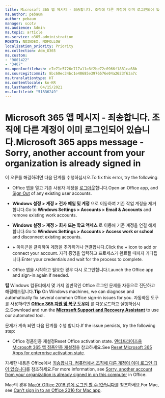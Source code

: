 ```yaml
---
title: Microsoft 365 앱 메시지 - 죄송합니다. 조직에 다른 계정이 이미 로그인되어 있습니다.
ms.author: pebaum
author: pebaum
manager: scotv
ms.audience: Admin
ms.topic: article
ms.service: o365-administration
ROBOTS: NOINDEX, NOFOLLOW
localization_priority: Priority
ms.collection: Adm_O365
ms.custom:
- "9001422"
- "3407"
ms.openlocfilehash: e7e71c5726e717a11e8f2be72c0966f1881ca68b
ms.sourcegitcommit: 8bc60ec34bc1e40685e3976576e04a2623f63a7c
ms.translationtype: HT
ms.contentlocale: ko-KR
ms.lasthandoff: 04/15/2021
ms.locfileid: "51836249"
---
```

# <a name="microsoft-365-apps-message---sorry-another-account-from-your-organization-is-already-signed-in"></a><span data-ttu-id="6e9c2-102">Microsoft 365 앱 메시지 - 죄송합니다. 조직에 다른 계정이 이미 로그인되어 있습니다.</span><span class="sxs-lookup"><span data-stu-id="6e9c2-102">Microsoft 365 apps message - Sorry, another account from your organization is already signed in</span></span>

<span data-ttu-id="6e9c2-103">이 오류를 해결하려면 다음 단계를 수행하십시오.</span><span class="sxs-lookup"><span data-stu-id="6e9c2-103">To fix this error, try the following:</span></span>

- <span data-ttu-id="6e9c2-104">Office 앱을 열고 기존 사용자 계정을 [로그아웃](https://support.office.com/article/sign-out-of-office-5a20dc11-47e9-4b6f-945d-478cb6d92071)합니다.</span><span class="sxs-lookup"><span data-stu-id="6e9c2-104">Open an Office app, and [Sign Out](https://support.office.com/article/sign-out-of-office-5a20dc11-47e9-4b6f-945d-478cb6d92071) of any existing user accounts.</span></span>

- <span data-ttu-id="6e9c2-105">**Windows 설정 > 계정 > 전자 메일 및 계정** 으로 이동하여 기존 작업 계정을 제거합니다.</span><span class="sxs-lookup"><span data-stu-id="6e9c2-105">Go to **Windows Settings > Accounts > Email & Accounts** and remove existing work accounts.</span></span>

- <span data-ttu-id="6e9c2-106">**Windows 설정 > 계정 > 회사 또는 학교 액세스** 로 이동해 기존 계정을 연결 해제합니다.</span><span class="sxs-lookup"><span data-stu-id="6e9c2-106">Go to **Windows Settings > Accounts > Access work or school** and disconnect existing accounts.</span></span> 

- <span data-ttu-id="6e9c2-107">**+** 아이콘을 클릭하여 계정을 추가하거나 연결합니다.</span><span class="sxs-lookup"><span data-stu-id="6e9c2-107">Click the **+** icon to add or connect your account.</span></span> <span data-ttu-id="6e9c2-108">자격 증명을 입력하고 프로세스가 완료될 때까지 기다립니다.</span><span class="sxs-lookup"><span data-stu-id="6e9c2-108">Enter your credentials and wait for the process to complete.</span></span>

- <span data-ttu-id="6e9c2-109">Office 앱을 시작하고 필요한 경우 다시 로그인합니다.</span><span class="sxs-lookup"><span data-stu-id="6e9c2-109">Launch the Office app and sign-in again if needed.</span></span> 

<span data-ttu-id="6e9c2-110">**팁** Windows 컴퓨터에서 몇 가지 일반적인 Office 로그인 문제를 자동으로 진단하고 해결해드립니다.</span><span class="sxs-lookup"><span data-stu-id="6e9c2-110">**Tip** On Windows machines, we can diagnose and automatically fix several common Office sign-in issues for you.</span></span> <span data-ttu-id="6e9c2-111">자동화된 도구를 사용하려면 **[Office 365 지원 및 복구 도우미](https://aka.ms/SaRA-OfficeSignInScenario)** 를 다운로드하고 실행하십시오.</span><span class="sxs-lookup"><span data-stu-id="6e9c2-111">Download and run the  **[Microsoft Support and Recovery Assistant](https://aka.ms/SaRA-OfficeSignInScenario)** to use our automated tool.</span></span>

<span data-ttu-id="6e9c2-112">문제가 계속 되면 다음 단계를 수행 합니다.</span><span class="sxs-lookup"><span data-stu-id="6e9c2-112">If the issue persists, try the following step:</span></span> 

- <span data-ttu-id="6e9c2-113">Office 정품인증 재설정</span><span class="sxs-lookup"><span data-stu-id="6e9c2-113">Reset Office activation state.</span></span> <span data-ttu-id="6e9c2-114">[엔터프라이즈용 Microsoft 365 앱 정품인증 재설정](https://docs.microsoft.com/office365/troubleshoot/activation/reset-office-365-proplus-activation-state)을 참고하세요.</span><span class="sxs-lookup"><span data-stu-id="6e9c2-114">See [Reset Microsoft 365 Apps for enterprise activation state](https://docs.microsoft.com/office365/troubleshoot/activation/reset-office-365-proplus-activation-state).</span></span>

<span data-ttu-id="6e9c2-115">자세한 내용은 Office에서 [죄송합니다. 컴퓨터에서 조직에 다른 계정이 이미 로그인 되어 있습니다](https://docs.microsoft.com/office/troubleshoot/error-messages/another-account-already-signed-in)를 참조하세요.</span><span class="sxs-lookup"><span data-stu-id="6e9c2-115">For more information, see [Sorry, another account from your organization is already signed in on this computer](https://docs.microsoft.com/office/troubleshoot/error-messages/another-account-already-signed-in) in Office.</span></span>

<span data-ttu-id="6e9c2-116">Mac의 경우 [Mac용 Office 2016 앱에 로그인 할 수 없습니다](https://docs.microsoft.com/office365/troubleshoot/authentication/sign-in-to-office-2016-for-mac-fail)를 참조하세요.</span><span class="sxs-lookup"><span data-stu-id="6e9c2-116">For Mac, see [Can't sign in to an Office 2016 for Mac app](https://docs.microsoft.com/office365/troubleshoot/authentication/sign-in-to-office-2016-for-mac-fail).</span></span>
